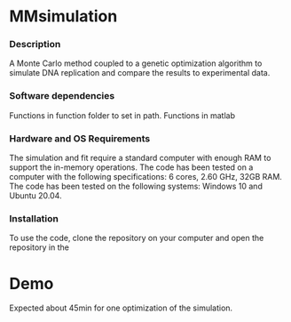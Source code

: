 # MMsimulation
### Description
A Monte Carlo method coupled to a genetic optimization algorithm to simulate DNA replication and compare the results to experimental data.

### Software dependencies
Functions in function folder to set in path. 
Functions in matlab
### Hardware and OS Requirements
The simulation and fit require a standard computer with enough RAM to support the in-memory operations. 
The code has been tested on a computer with the following specifications: 6 cores, 2.60 GHz, 32GB RAM.
The code has been tested on the following systems: Windows 10 and Ubuntu 20.04.

### Installation
To use the code, clone the repository on your computer and open the repository in the 

# Demo
Expected about 45min for one optimization of the simulation.
